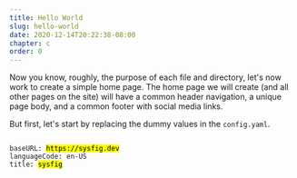 ```yaml
---
title: Hello World
slug: hello-world
date: 2020-12-14T20:22:38-08:00
chapter: c
order: 0
---
```


Now you know, roughly, the purpose of each file and directory, let's now work to create a simple home page. The home page we will create (and all other pages on the site) will have a common header navigation, a unique page body, and a common footer with social media links.

But first, let's start by replacing the dummy values in the `config.yaml`.

<pre><code>
baseURL: <mark>https://sysfig.dev</mark>
languageCode: en-US
title: <mark>sysfig</mark>
</code></pre>
